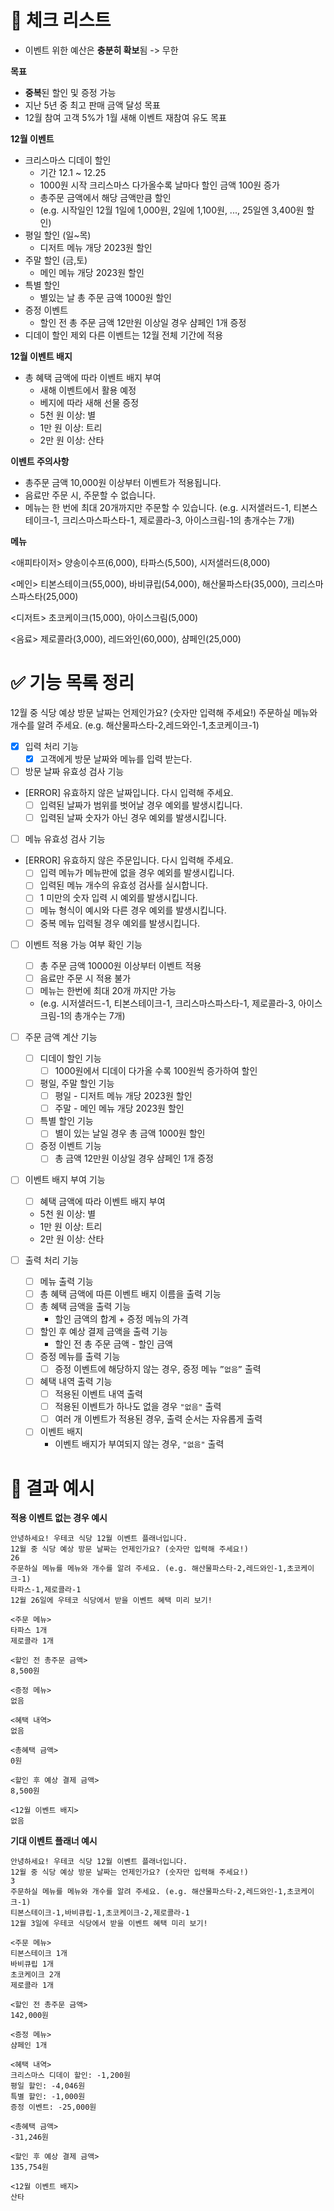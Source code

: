 # **🤔 체크 리스트**

- 이벤트 위한 예산은 **충분히 확보**됨 -> 무한

**목표**

- **중복**된 할인 및 증정 가능
- 지난 5년 중 최고 판매 금액 달성 목표
- 12월 참여 고객 5%가 1월 새해 이벤트 재참여 유도 목표

**12월 이벤트**

- 크리스마스 디데이 할인
    - 기간 12.1 ~ 12.25
    - 1000원 시작 크리스마스 다가올수록 날마다 할인 금액 100원 증가
    - 총주문 금액에서 해당 금액만큼 할인
    - (e.g. 시작일인 12월 1일에 1,000원, 2일에 1,100원, ..., 25일엔 3,400원 할인)
- 평일 할인 (일~목)
    - 디저트 메뉴 개당 2023원 할인
- 주말 할인 (금,토)
    - 메인 메뉴 개당 2023원 할인
- 특별 할인
    - 별있는 날 총 주문 금액 1000원 할인
- 증정 이벤트
    - 할인 전 총 주문 금액 12만원 이상일 경우 샴페인 1개 증정
- 디데이 할인 제외 다른 이벤트는 12월 전체 기간에 적용

**12월 이벤트 배지**

- 총 혜택 금액에 따라 이벤트 배지 부여
    - 새해 이벤트에서 활용 예정
    - 베지에 따라 새해 선물 증정
    - 5천 원 이상: 별
    - 1만 원 이상: 트리
    - 2만 원 이상: 산타

**이벤트 주의사항**

- 총주문 금액 10,000원 이상부터 이벤트가 적용됩니다.
- 음료만 주문 시, 주문할 수 없습니다.
- 메뉴는 한 번에 최대 20개까지만 주문할 수 있습니다.
  (e.g. 시저샐러드-1, 티본스테이크-1, 크리스마스파스타-1, 제로콜라-3, 아이스크림-1의 총개수는 7개)

**메뉴**

<애피타이저>
양송이수프(6,000), 타파스(5,500), 시저샐러드(8,000)

<메인>
티본스테이크(55,000), 바비큐립(54,000), 해산물파스타(35,000), 크리스마스파스타(25,000)

<디저트>
초코케이크(15,000), 아이스크림(5,000)

<음료>
제로콜라(3,000), 레드와인(60,000), 샴페인(25,000)

# **✅ 기능 목록 정리**

12월 중 식당 예상 방문 날짜는 언제인가요? (숫자만 입력해 주세요!)
주문하실 메뉴와 개수를 알려 주세요. (e.g. 해산물파스타-2,레드와인-1,초코케이크-1)

- [x]  입력 처리 기능
    - [x]  고객에게 방문 날짜와 메뉴를 입력 받는다.

- [ ]  방문 날짜 유효성 검사 기능
- [ERROR] 유효하지 않은 날짜입니다. 다시 입력해 주세요.
    - [ ]  입력된 날짜가 범위를 벗어날 경우 예외를 발생시킵니다.
    - [ ]  입력된 날짜 숫자가 아닌 경우 예외를 발생시킵니다.
- [ ]  메뉴 유효성 검사 기능
- [ERROR] 유효하지 않은 주문입니다. 다시 입력해 주세요.
    - [ ]  입력 메뉴가 메뉴판에 없을 경우 예외를 발생시킵니다.
    - [ ]  입력된 메뉴 개수의 유효성 검사를 실시합니다.
    - [ ]  1 미만의 숫자 입력 시 예외를 발생시킵니다.
    - [ ]  메뉴 형식이 예시와 다른 경우 예외를 발생시킵니다.
    - [ ]  중복 메뉴 입력될 경우 예외를 발생시킵니다.

- [ ]  이벤트 적용 가능 여부 확인 기능
    - [ ]  총 주문 금액 10000원 이상부터 이벤트 적용
    - [ ]  음료만 주문 시 적용 불가
    - [ ]  메뉴는 한번에 최대 20개 까지만 가능
    - (e.g. 시저샐러드-1, 티본스테이크-1, 크리스마스파스타-1, 제로콜라-3, 아이스크림-1의 총개수는 7개)
- [ ]  주문 금액 계산 기능
    - [ ]  디데이 할인 기능
        - [ ]  1000원에서 디데이 다가올 수록 100원씩 증가하여 할인
    - [ ]  평일, 주말 할인 기능
        - [ ]  평일 - 디저트 메뉴 개당 2023원 할인
        - [ ]  주말 - 메인 메뉴 개당 2023원 할인
    - [ ]  특별 할인 기능
        - [ ]  별이 있는 날일 경우 총 금액 1000원 할인
    - [ ]  증정 이벤트 기능
        - [ ]  총 금액 12만원 이상일 경우 샴페인 1개 증정
- [ ]  이벤트 배지 부여 기능
    - [ ]  혜택 금액에 따라 이벤트 배지 부여
    - 5천 원 이상: 별
    - 1만 원 이상: 트리
    - 2만 원 이상: 산타

- [ ]  출력 처리 기능
    - [ ]  메뉴 출력 기능
    - [ ]  총 혜택 금액에 따른 이벤트 배지 이름을 출력 기능
    - [ ]  총 혜택 금액을 출력 기능
        - 할인 금액의 합계 + 증정 메뉴의 가격
    - [ ]  할인 후 예상 결제 금액을 출력 기능
        - 할인 전 총 주문 금액 - 할인 금액
    - [ ]  증정 메뉴를 출력 기능
        - [ ]  증정 이벤트에 해당하지 않는 경우, 증정 메뉴 `”없음”` 출력
    - [ ]  혜택 내역 출력 기능
        - [ ]  적용된 이벤트 내역 출력
        - [ ]  적용된 이벤트가 하나도 없을 경우 `"없음"` 출력
        - [ ]  여러 개 이벤트가 적용된 경우, 출력 순서는 자유롭게 출력
    - [ ]  이벤트 배지
        - 이벤트 배지가 부여되지 않는 경우, `"없음"` 출력

# 🎯 결과 예시

**적용 이벤트 없는 경우 예시**

```
안녕하세요! 우테코 식당 12월 이벤트 플래너입니다.
12월 중 식당 예상 방문 날짜는 언제인가요? (숫자만 입력해 주세요!)
26
주문하실 메뉴를 메뉴와 개수를 알려 주세요. (e.g. 해산물파스타-2,레드와인-1,초코케이크-1)
타파스-1,제로콜라-1
12월 26일에 우테코 식당에서 받을 이벤트 혜택 미리 보기!

<주문 메뉴>
타파스 1개
제로콜라 1개

<할인 전 총주문 금액>
8,500원

<증정 메뉴>
없음

<혜택 내역>
없음

<총혜택 금액>
0원

<할인 후 예상 결제 금액>
8,500원

<12월 이벤트 배지>
없음

```

**기대 이벤트 플래너 예시**

```
안녕하세요! 우테코 식당 12월 이벤트 플래너입니다.
12월 중 식당 예상 방문 날짜는 언제인가요? (숫자만 입력해 주세요!)
3
주문하실 메뉴를 메뉴와 개수를 알려 주세요. (e.g. 해산물파스타-2,레드와인-1,초코케이크-1)
티본스테이크-1,바비큐립-1,초코케이크-2,제로콜라-1
12월 3일에 우테코 식당에서 받을 이벤트 혜택 미리 보기!

<주문 메뉴>
티본스테이크 1개
바비큐립 1개
초코케이크 2개
제로콜라 1개

<할인 전 총주문 금액>
142,000원

<증정 메뉴>
샴페인 1개

<혜택 내역>
크리스마스 디데이 할인: -1,200원
평일 할인: -4,046원
특별 할인: -1,000원
증정 이벤트: -25,000원

<총혜택 금액>
-31,246원

<할인 후 예상 결제 금액>
135,754원

<12월 이벤트 배지>
산타

```